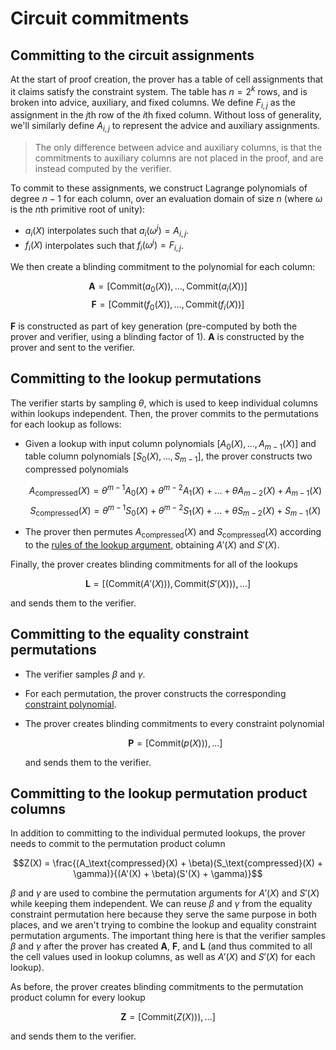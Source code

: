 # Circuit commitments

## Committing to the circuit assignments

At the start of proof creation, the prover has a table of cell assignments that it claims
satisfy the constraint system. The table has $n = 2^k$ rows, and is broken into advice,
auxiliary, and fixed columns. We define $F_{i,j}$ as the assignment in the $j$th row of
the $i$th fixed column. Without loss of generality, we'll similarly define $A_{i,j}$ to
represent the advice and auxiliary assignments.

> The only difference between advice and auxiliary columns, is that the commitments to
> auxiliary columns are not placed in the proof, and are instead computed by the verifier.

To commit to these assignments, we construct Lagrange polynomials of degree $n - 1$ for
each column, over an evaluation domain of size $n$ (where $\omega$ is the $n$th primitive
root of unity):

- $a_i(X)$ interpolates such that $a_i(\omega^j) = A_{i,j}$.
- $f_i(X)$ interpolates such that $f_i(\omega^j) = F_{i,j}$.

We then create a blinding commitment to the polynomial for each column:

$$\mathbf{A} = [\text{Commit}(a_0(X)), \dots, \text{Commit}(a_i(X))]$$
$$\mathbf{F} = [\text{Commit}(f_0(X)), \dots, \text{Commit}(f_i(X))]$$

$\mathbf{F}$ is constructed as part of key generation (pre-computed by both the prover and
verifier, using a blinding factor of $1$). $\mathbf{A}$ is constructed by the prover and
sent to the verifier.

## Committing to the lookup permutations

The verifier starts by sampling $\theta$, which is used to keep individual columns within
lookups independent. Then, the prover commits to the permutations for each lookup as
follows:

- Given a lookup with input column polynomials $[A_0(X), \dots, A_{m-1}(X)]$ and table
  column polynomials $[S_0(X), \dots, S_{m-1}]$, the prover constructs two compressed
  polynomials

  $$A_\text{compressed}(X) = \theta^{m-1} A_0(X) + \theta^{m-2} A_1(X) + \dots + \theta A_{m-2}(X) + A_{m-1}(X)$$
  $$S_\text{compressed}(X) = \theta^{m-1} S_0(X) + \theta^{m-2} S_1(X) + \dots + \theta S_{m-2}(X) + S_{m-1}(X)$$

- The prover then permutes $A_\text{compressed}(X)$ and $S_\text{compressed}(X)$ according
  to the [rules of the lookup argument](lookup-argument.md), obtaining $A'(X)$ and $S'(X)$.

Finally, the prover creates blinding commitments for all of the lookups

$$\mathbf{L} = \left[ (\text{Commit}(A'(X))), \text{Commit}(S'(X))), \dots \right]$$

and sends them to the verifier.

## Committing to the equality constraint permutations

- The verifier samples $\beta$ and $\gamma$.
- For each permutation, the prover constructs the corresponding
  [constraint polynomial](permutation.md#argument-specification).
- The prover creates blinding commitments to every constraint polynomial

  $$\mathbf{P} = \left[\text{Commit}(p(X))), \dots \right]$$

  and sends them to the verifier.

## Committing to the lookup permutation product columns

In addition to committing to the individual permuted lookups, the prover needs to commit
to the permutation product column

$$Z(X) = \frac{(A_\text{compressed}(X) + \beta)(S_\text{compressed}(X) + \gamma)}{(A'(X) + \beta)(S'(X) + \gamma)}$$

$\beta$ and $\gamma$ are used to combine the permutation arguments for $A'(X)$ and $S'(X)$
while keeping them independent. We can reuse $\beta$ and $\gamma$ from the equality
constraint permutation here because they serve the same purpose in both places, and we
aren't trying to combine the lookup and equality constraint permutation arguments. The
important thing here is that the verifier samples $\beta$ and $\gamma$ after the prover
has created $\mathbf{A}$, $\mathbf{F}$, and $\mathbf{L}$ (and thus commited to all the
cell values used in lookup columns, as well as $A'(X)$ and $S'(X)$ for each lookup).

As before, the prover creates blinding commitments to the permutation product column for
every lookup

$$\mathbf{Z} = \left[\text{Commit}(Z(X))), \dots \right]$$

and sends them to the verifier.
